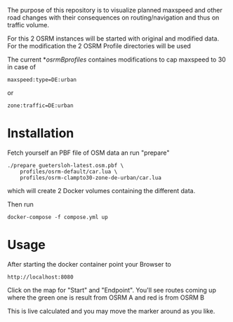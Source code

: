 
The purpose of this repository is to visualize planned maxspeed and other
road changes with their consequences on routing/navigation and thus on 
traffic volume.

For this 2 OSRM instances will be started with original and modified 
data. For the modification the 2 OSRM Profile directories will be used

The current **osrmBprofiles* containes modifications to cap maxspeed to 30
in case of

	maxspeed:type=DE:urban

or

	zone:traffic=DE:urban


Installation
============

Fetch yourself an PBF file of OSM data an run "prepare" 

	./prepare guetersloh-latest.osm.pbf \
		profiles/osrm-default/car.lua \
		profiles/osrm-clampto30-zone-de-urban/car.lua

which will create 2 Docker volumes containing the different data.

Then run

	docker-compose -f compose.yml up


Usage
=====

After starting the docker container point your Browser to

	http://localhost:8080

Click on the map for "Start" and "Endpoint". You'll see routes coming
up where the green one is result from OSRM A and red is from OSRM B

This is live calculated and you may move the marker around as you like.
